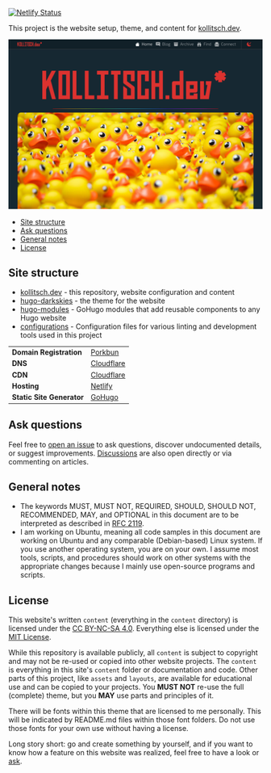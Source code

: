 <!--lint disable no-multiple-toplevel-headings -->

[![Netlify Status](https://api.netlify.com/api/v1/badges/02e05c7a-11a0-48e0-988f-7fc12267eb89/deploy-status)](https://app.netlify.com/sites/kollitsch-dev/deploys)

This project is the website setup, theme, and content for [kollitsch.dev](https://kollitsch.dev/).

![Screenshot of kollitsch.dev](.github/screenshots/screenshot.png)

<!--lint ignore-->

* [Site structure](#site-structure)
* [Ask questions](#ask-questions)
* [General notes](#general-notes)
* [License](#license)

## Site structure

* [kollitsch.dev](https://github.com/davidsneighbour/kollitsch.dev) - this repository, website configuration and content
* [hugo-darkskies](https://github.com/davidsneighbour/hugo-darkskiesgit ) - the theme for the website
* [hugo-modules](https://github.com/davidsneighbour/hugo-modules) - GoHugo modules that add reusable components to any Hugo website
* [configurations](https://github.com/davidsneighbour/configurations) - Configuration files for various linting and development tools used in this project

<!--lint ignore-->
|||
| --- | --- |
| **Domain Registration** | [Porkbun](https://porkbun.com/products/domains) |
| **DNS** | [Cloudflare](https://cloudflare.com) |
| **CDN** | [Cloudflare](https://cloudflare.com) |
| **Hosting** | [Netlify](https://netlify.com) |
| **Static Site Generator** | [GoHugo](https://gohugo.io) |

## Ask questions

Feel free to [open an issue](https://github.com/davidsneighbour/kollitsch.dev/issues/new?assignees=davidsneighbour\&labels=state%3Aunconfirmed\&template=custom.md\&title=) to ask questions, discover undocumented details, or suggest improvements. [Discussions](https://github.com/davidsneighbour/kollitsch.dev/discussions) are also open directly or via commenting on articles.

## General notes

* The keywords MUST, MUST NOT, REQUIRED, SHOULD, SHOULD NOT, RECOMMENDED, MAY, and OPTIONAL in this document are to be interpreted as described in [RFC 2119](https://www.ietf.org/rfc/rfc2119.txt).
* I am working on Ubuntu, meaning all code samples in this document are working on Ubuntu and any comparable (Debian-based) Linux system. If you use another operating system, you are on your own. I assume most tools, scripts, and procedures should work on other systems with the appropriate changes because I mainly use open-source programs and scripts.

## License

This website's written `content` (everything in the `content` directory) is licensed under the [CC BY-NC-SA 4.0](http://creativecommons.org/licenses/by-nc-sa/4.0/). Everything else is licensed under the [MIT License](LICENSE-MIT.md).

While this repository is available publicly, all `content` is subject to copyright and may not be re-used or copied into other website projects. The `content` is everything in this site's `content` folder or documentation and code. Other parts of this project, like `assets` and `layouts`, are available for educational use and can be copied to your projects. You **MUST NOT** re-use the full (complete) theme, but you **MAY** use parts and principles of it.

There will be fonts within this theme that are licensed to me personally. This will be indicated by README.md files within those font folders. Do not use those fonts for your own use without having a license.

Long story short: go and create something by yourself, and if you want to know how a feature on this website was realized, feel free to have a look or [ask](https://github.com/davidsneighbour/kollitsch.dev/discussions/new?category=questions).
